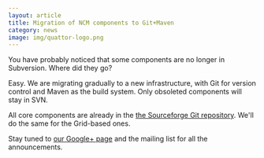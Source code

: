```yaml
---
layout: article
title: Migration of NCM components to Git+Maven
category: news
image: img/quattor-logo.png
---
```


You have probably noticed that some components are no longer in
Subversion. Where did they go?

Easy. We are migrating gradually to a new infrastructure, with Git for
version control and Maven as the build system. Only obsoleted
components will stay in SVN.

All core components are already in the
[the Sourceforge Git repository](git://quattor.git.sourceforge.net/gitroot/quattor/core-ncm-components). We'll do the same for the Grid-based ones.

Stay tuned to
[our Google+ page](https://plus.google.com/u/0/b/106108753304191902209/106108753304191902209/posts)
and the mailing list for all the announcements.
